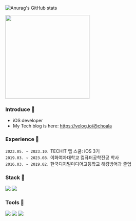 ![Anurag's GitHub stats](https://github-readme-stats.vercel.app/api?username=choala&show_icons=true&theme=dark)

<img height="262" src="https://media.giphy.com/media/QNFhOolVeCzPQ2Mx85/giphy.gif"/>

### Introduce 👾
- iOS developer
- My Tech blog is here: https://velog.io/@choala

### Experience 👻
`2023.05. ~ 2023.10.` TECH!T 앱 스쿨: iOS 3기 <br>
`2019.03. ~ 2023.08.` 이화여자대학교 컴퓨터공학전공 학사 <br>
`2016.03. ~ 2019.02.` 한국디지털미디어고등학교 해킹방어과 졸업 <br>

### Stack 🎱 
<p>
  <img src="https://img.shields.io/badge/Swift-F05138?style=flat-square&logo=Swift&logoColor=white"/>
  <img src="https://img.shields.io/badge/Git-F05032?style=flat-square&logo=Git&logoColor=white"/>
</p>

### Tools 🎣
<p>
  <img src="https://img.shields.io/badge/Xcode-147EFB?style=flat-square&logo=Xcode&logoColor=white"/>
  <img src="https://img.shields.io/badge/GitHub-181717?style=flat-square&logo=GitHub&logoColor=white"/>
  <img src="https://img.shields.io/badge/GitKraken-179287?style=flat-square&logo=GitKraken&logoColor=white"/>
</p>



<!--

<img src="https://img.shields.io/badge/[쓰고 싶은 텍스트]-[컬러 코드]?style=flat-square&logo=[브랜드 이름]&logoColor=white"/>

Here are some ideas to get you started:

- 🔭 I’m currently working on ...
- 🌱 I’m currently learning ...
- 👯 I’m looking to collaborate on ...
- 🤔 I’m looking for help with ...
- 💬 Ask me about ...
- 📫 How to reach me: ...
- 😄 Pronouns: ...
- ⚡ Fun fact: ...

-->
